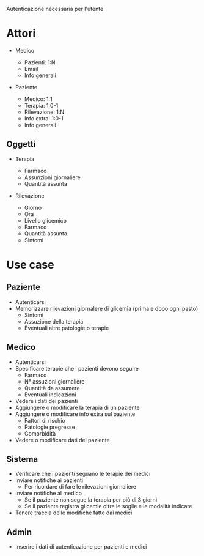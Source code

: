 Autenticazione necessaria per l'utente

# Attori

- Medico
  - Pazienti: 1:N
  - Email
  - Info generali

- Paziente
  - Medico: 1:1
  - Terapia: 1:0-1
  - Rilevazione: 1:N
  - Info extra: 1:0-1
  - Info generali

## Oggetti
- Terapia
  - Farmaco
  - Assunzioni giornaliere
  - Quantità assunta

- Rilevazione
  - Giorno
  - Ora
  - Livello glicemico
  - Farmaco
  - Quantità assunta
  - Sintomi

# Use case

## Paziente

- Autenticarsi
- Memorizzare rilevazioni giornalere di glicemia (prima e dopo ogni pasto)
  - Sintomi
  - Assuzione della terapia
  - Eventuali altre patologie o terapie

## Medico

- Autenticarsi
- Specificare terapie che i pazienti devono seguire
  - Farmaco
  - N° assuzioni giornaliere
  - Quantità da assumere
  - Eventuali indicazioni
- Vedere i dati dei pazienti
- Aggiungere o modificare la terapia di un paziente
- Aggiungere o modificare info extra sul paziente
  - Fattori di rischio
  - Patologie pregresse
  - Comorbidità
- Vedere o modificare dati del paziente

## Sistema
- Verificare che i pazienti seguano le terapie dei medici
- Inviare notifiche ai pazienti
  - Per ricordare di fare le rilevazioni giornaliere
- Inviare notifiche al medico
  - Se il paziente non segue la terapia per più di 3 giorni
  - Se il paziente registra glicemie oltre le soglie e le modalità indicate
- Tenere traccia delle modifiche fatte dai medici

## Admin
- Inserire i dati di autenticazione per pazienti e medici
